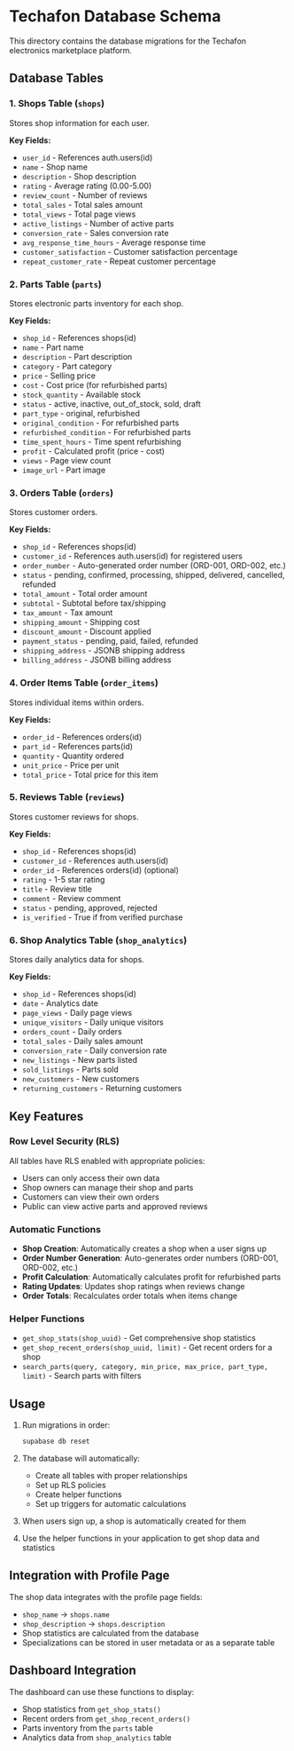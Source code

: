 # Techafon Database Schema

This directory contains the database migrations for the Techafon electronics marketplace platform.

## Database Tables

### 1. Shops Table (`shops`)
Stores shop information for each user.

**Key Fields:**
- `user_id` - References auth.users(id)
- `name` - Shop name
- `description` - Shop description
- `rating` - Average rating (0.00-5.00)
- `review_count` - Number of reviews
- `total_sales` - Total sales amount
- `total_views` - Total page views
- `active_listings` - Number of active parts
- `conversion_rate` - Sales conversion rate
- `avg_response_time_hours` - Average response time
- `customer_satisfaction` - Customer satisfaction percentage
- `repeat_customer_rate` - Repeat customer percentage

### 2. Parts Table (`parts`)
Stores electronic parts inventory for each shop.

**Key Fields:**
- `shop_id` - References shops(id)
- `name` - Part name
- `description` - Part description
- `category` - Part category
- `price` - Selling price
- `cost` - Cost price (for refurbished parts)
- `stock_quantity` - Available stock
- `status` - active, inactive, out_of_stock, sold, draft
- `part_type` - original, refurbished
- `original_condition` - For refurbished parts
- `refurbished_condition` - For refurbished parts
- `time_spent_hours` - Time spent refurbishing
- `profit` - Calculated profit (price - cost)
- `views` - Page view count
- `image_url` - Part image

### 3. Orders Table (`orders`)
Stores customer orders.

**Key Fields:**
- `shop_id` - References shops(id)
- `customer_id` - References auth.users(id) for registered users
- `order_number` - Auto-generated order number (ORD-001, ORD-002, etc.)
- `status` - pending, confirmed, processing, shipped, delivered, cancelled, refunded
- `total_amount` - Total order amount
- `subtotal` - Subtotal before tax/shipping
- `tax_amount` - Tax amount
- `shipping_amount` - Shipping cost
- `discount_amount` - Discount applied
- `payment_status` - pending, paid, failed, refunded
- `shipping_address` - JSONB shipping address
- `billing_address` - JSONB billing address

### 4. Order Items Table (`order_items`)
Stores individual items within orders.

**Key Fields:**
- `order_id` - References orders(id)
- `part_id` - References parts(id)
- `quantity` - Quantity ordered
- `unit_price` - Price per unit
- `total_price` - Total price for this item

### 5. Reviews Table (`reviews`)
Stores customer reviews for shops.

**Key Fields:**
- `shop_id` - References shops(id)
- `customer_id` - References auth.users(id)
- `order_id` - References orders(id) (optional)
- `rating` - 1-5 star rating
- `title` - Review title
- `comment` - Review comment
- `status` - pending, approved, rejected
- `is_verified` - True if from verified purchase

### 6. Shop Analytics Table (`shop_analytics`)
Stores daily analytics data for shops.

**Key Fields:**
- `shop_id` - References shops(id)
- `date` - Analytics date
- `page_views` - Daily page views
- `unique_visitors` - Daily unique visitors
- `orders_count` - Daily orders
- `total_sales` - Daily sales amount
- `conversion_rate` - Daily conversion rate
- `new_listings` - New parts listed
- `sold_listings` - Parts sold
- `new_customers` - New customers
- `returning_customers` - Returning customers

## Key Features

### Row Level Security (RLS)
All tables have RLS enabled with appropriate policies:
- Users can only access their own data
- Shop owners can manage their shop and parts
- Customers can view their own orders
- Public can view active parts and approved reviews

### Automatic Functions
- **Shop Creation**: Automatically creates a shop when a user signs up
- **Order Number Generation**: Auto-generates order numbers (ORD-001, ORD-002, etc.)
- **Profit Calculation**: Automatically calculates profit for refurbished parts
- **Rating Updates**: Updates shop ratings when reviews change
- **Order Totals**: Recalculates order totals when items change

### Helper Functions
- `get_shop_stats(shop_uuid)` - Get comprehensive shop statistics
- `get_shop_recent_orders(shop_uuid, limit)` - Get recent orders for a shop
- `search_parts(query, category, min_price, max_price, part_type, limit)` - Search parts with filters

## Usage

1. Run migrations in order:
   ```bash
   supabase db reset
   ```

2. The database will automatically:
   - Create all tables with proper relationships
   - Set up RLS policies
   - Create helper functions
   - Set up triggers for automatic calculations

3. When users sign up, a shop is automatically created for them

4. Use the helper functions in your application to get shop data and statistics

## Integration with Profile Page

The shop data integrates with the profile page fields:
- `shop_name` → `shops.name`
- `shop_description` → `shops.description`
- Shop statistics are calculated from the database
- Specializations can be stored in user metadata or as a separate table

## Dashboard Integration

The dashboard can use these functions to display:
- Shop statistics from `get_shop_stats()`
- Recent orders from `get_shop_recent_orders()`
- Parts inventory from the `parts` table
- Analytics data from `shop_analytics` table
